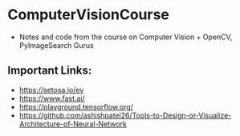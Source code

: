 # ComputerVisionCourse
 - Notes and code from the course on Computer Vision + OpenCV, PyImageSearch Gurus
## Important Links:
- https://setosa.io/ev
- https://www.fast.ai/
- https://playground.tensorflow.org/
- https://github.com/ashishpatel26/Tools-to-Design-or-Visualize-Architecture-of-Neural-Network
